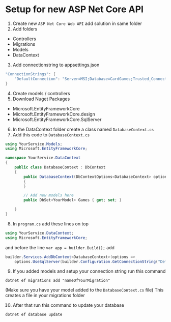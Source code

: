 # Setup for new ASP Net Core API

1. Create new `ASP Net Core Web API` add solution in same folder
2. Add folders
* Controllers
* Migrations
* Models
* DataContext
3. Add connectionstring to appsettings.json

```C#
"ConnectionStrings": {
    "DefaultConnection": "Server=MSI;Database=CardGames;Trusted_Connection=True;"
}
```
4. Create models / controllers
5. Download Nuget Packages
* Microsoft.EntityFrameworkCore
* Microsoft.EntityFrameworkCore.design
* Microsoft.EntityFrameworkCore.SqlServer

6. In the DataContext folder create a class named `DatabaseContext.cs`
7. Add this code to `DatabaseContext.cs`
```C#
using YourService.Models;
using Microsoft.EntityFrameworkCore;

namespace YourService.DataContext
{
    public class DatabaseContext : DbContext
    {
        public DatabaseContext(DbContextOptions<DatabaseContext> options) : base(options)
        {
        }

        // Add new models here
        public DbSet<YourModel> Games { get; set; }

    }
}

```

8. In `program.cs` add these lines on top
```C#
using YourService.DataContext;
using Microsoft.EntityFrameworkCore;
```
and before the line `var app = builder.Build();` add
```C#
builder.Services.AddDbContext<DatabaseContext>(options =>
    options.UseSqlServer(builder.Configuration.GetConnectionString("DefaultConnection")));
```

9. If you added models and setup your connection string run this command
```console
dotnet ef migrations add "nameOfYourMigration"
```
(Make sure you have your model added to the `DatabaseContext.cs` file)
This creates a file in your migrations folder

10. After that run this command to update your database
```console
dotnet ef database update
```
